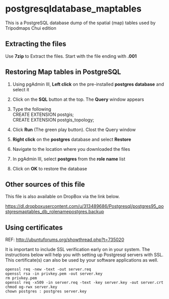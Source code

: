 # postgresqldatabase_maptables
This is a PostgreSQL database dump of the spatial (map) tables used by Tripodmaps Chui edition


Extracting the files
-----------
Use <b>7zip</b> to Extract the files. Start with the file ending with <b>.001</b>



Restoring Map tables in PostgreSQL
------------

1. Using pgAdmin III,  <b>Left click</b> on the pre-installed  <b>postgres database</b> and select it

2. Click on the  <b>SQL</b> button at the top. The  <b>Query</b> window appears

3. Type the following<br>
CREATE EXTENSION postgis;<br>
CREATE EXTENSION postgis_topology;<br>

4. Click  <b>Run</b> (The green play button). Clost the  Query window

5. <b>Right click</b> on the  <b>postgres</b> database and select  <b>Restore</b>

6. Navigate to the location where you downloaded the files

7. In pgAdmin III, select <b>postgres</b> from the <b>role name</b> list

8. Click on <b>OK</b> to restore the database



Other sources of this file
-----------
This file is also available on DropBox via the link below.

https://dl.dropboxusercontent.com/u/313489686/Postgresql/postgres95_postgresmaptables_db_rolenamepostgres.backup



Using certificates
------------
REF: http://ubuntuforums.org/showthread.php?t=735020

It is important to include SSL verification early on in your system. The instructions below will help you with setting up Postgresql servers with SSL. This certificate(s) can also be used by your software applications as well.

    openssl req -new -text -out server.req
    openssl rsa -in privkey.pem -out server.key
    rm privkey.pem
    openssl req -x509 -in server.req -text -key server.key -out server.crt
    chmod og-rwx server.key
    chown postgres : postgres server.key
